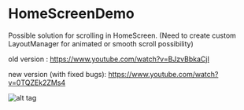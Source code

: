 # HomeScreenDemo

Possible solution for scrolling in HomeScreen. (Need to create custom LayoutManager for animated or smooth scroll possibility)

old version : https://www.youtube.com/watch?v=BJzvBbkaCjI

new version (with fixed bugs): https://www.youtube.com/watch?v=0TQZEk2ZMs4

![alt tag](http://i.imgur.com/a0wZi7Q.gif)
